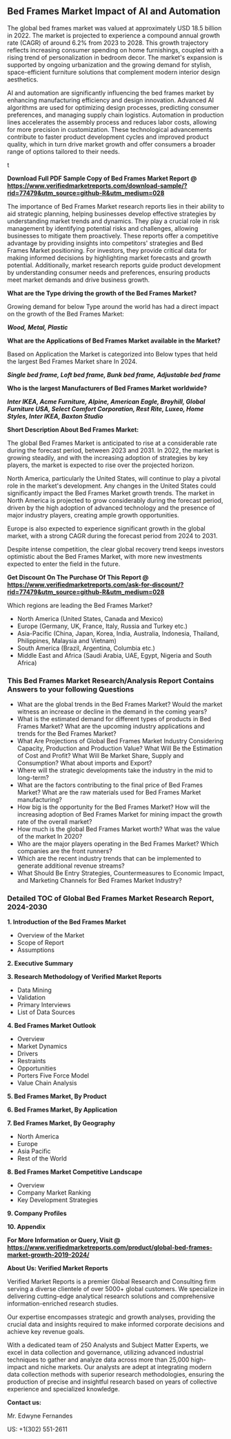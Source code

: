 <h2>Bed Frames Market Impact of AI and Automation</h2><p>The global bed frames market was valued at approximately USD 18.5 billion in 2022. The market is projected to experience a compound annual growth rate (CAGR) of around 6.2% from 2023 to 2028. This growth trajectory reflects increasing consumer spending on home furnishings, coupled with a rising trend of personalization in bedroom decor. The market's expansion is supported by ongoing urbanization and the growing demand for stylish, space-efficient furniture solutions that complement modern interior design aesthetics.</p><p>AI and automation are significantly influencing the bed frames market by enhancing manufacturing efficiency and design innovation. Advanced AI algorithms are used for optimizing design processes, predicting consumer preferences, and managing supply chain logistics. Automation in production lines accelerates the assembly process and reduces labor costs, allowing for more precision in customization. These technological advancements contribute to faster product development cycles and improved product quality, which in turn drive market growth and offer consumers a broader range of options tailored to their needs.</p>t</p><p id="" class=""><strong>Download Full PDF Sample Copy of Bed Frames Market Report @ <a href="https://www.verifiedmarketreports.com/download-sample/?rid=77479&utm_source=github-R&utm_medium=028" target="_blank">https://www.verifiedmarketreports.com/download-sample/?rid=77479&utm_source=github-R&utm_medium=028</a></strong></p><p>The importance of&nbsp;Bed Frames Market research reports lies in their ability to aid strategic planning, helping businesses develop effective strategies by understanding market trends and dynamics. They play a crucial role in risk management by identifying potential risks and challenges, allowing businesses to mitigate them proactively. These reports offer a competitive advantage by providing insights into competitors' strategies and Bed Frames Market positioning. For investors, they provide critical data for making informed decisions by highlighting market forecasts and growth potential. Additionally, market research reports guide product development by understanding consumer needs and preferences, ensuring products meet market demands and drive business growth.</p><p><strong>What are the&nbsp;Type driving the growth of the Bed Frames Market?</strong></p><p id="" class="">Growing demand for below Type around the world has had a direct impact on the growth of the Bed Frames Market:</p><em><strong>Wood, Metal, Plastic</strong></em></p><strong>What are the&nbsp;Applications&nbsp;of Bed Frames Market available in the Market?</strong></p><p id="" class="">Based on Application the Market is categorized into Below types that held the largest Bed Frames Market share In 2024.</p><em><strong>Single bed frame, Loft bed frame, Bunk bed frame, Adjustable bed frame</strong></em></p><strong>Who is the largest Manufacturers of Bed Frames Market worldwide?</strong></p><p><em><strong>Inter IKEA, Acme Furniture, Alpine, American Eagle, Broyhill, Global Furniture USA, Select Comfort Corporation, Rest Rite, Luxeo, Home Styles, Inter IKEA, Baxton Studio</strong></em></p><p id="" class=""><strong>Short Description About Bed Frames Market:</strong></p><p>The global Bed Frames Market is anticipated to rise at a considerable rate during the forecast period, between 2023 and 2031. In 2022, the market is growing steadily, and with the increasing adoption of strategies by key players, the market is expected to rise over the projected horizon.</p><p>North America, particularly the United States, will continue to play a pivotal role in the market's development. Any changes in the United States could significantly impact the Bed Frames Market growth trends. The market in North America is projected to grow considerably during the forecast period, driven by the high adoption of advanced technology and the presence of major industry players, creating ample growth opportunities.</p><p>Europe is also expected to experience significant growth in the global market, with a strong CAGR during the forecast period from 2024 to 2031.</p><p>Despite intense competition, the clear global recovery trend keeps investors optimistic about the Bed Frames Market, with more new investments expected to enter the field in the future.</p><p id="" class=""><strong>Get Discount On The Purchase Of This Report @ <a href="https://www.verifiedmarketreports.com/ask-for-discount/?rid=77479&utm_source=github-R&utm_medium=028" target="_blank">https://www.verifiedmarketreports.com/ask-for-discount/?rid=77479&utm_source=github-R&utm_medium=028</a></strong></p>Which regions are leading the Bed Frames Market?</p><ul><li>North America (United States, Canada and Mexico)</li><li>Europe (Germany, UK, France, Italy, Russia and Turkey etc.)</li><li>Asia-Pacific (China, Japan, Korea, India, Australia, Indonesia, Thailand, Philippines, Malaysia and Vietnam)</li><li>South America (Brazil, Argentina, Columbia etc.)</li><li>Middle East and Africa (Saudi Arabia, UAE, Egypt, Nigeria and South Africa)</li></ul><h3 id="" class="">This Bed Frames Market Research/Analysis Report Contains Answers to your following Questions</h3><ul><li>What are the global trends in the Bed Frames Market? Would the market witness an increase or decline in the demand in the coming years?</li><li>What is the estimated demand for different types of products in Bed Frames Market? What are the upcoming industry applications and trends for the Bed Frames Market?</li><li>What Are Projections of Global Bed Frames Market Industry Considering Capacity, Production and Production Value? What Will Be the Estimation of Cost and Profit? What Will Be Market Share, Supply and Consumption? What about imports and Export?</li><li>Where will the strategic developments take the industry in the mid to long-term?</li><li>What are the factors contributing to the final price of Bed Frames Market? What are the raw materials used for Bed Frames Market manufacturing?</li><li>How big is the opportunity for the Bed Frames Market? How will the increasing adoption of Bed Frames Market for mining impact the growth rate of the overall market?</li><li>How much is the global Bed Frames Market worth? What was the value of the market In 2020?</li><li>Who are the major players operating in the Bed Frames Market? Which companies are the front runners?</li><li>Which are the recent industry trends that can be implemented to generate additional revenue streams?</li><li>What Should Be Entry Strategies, Countermeasures to Economic Impact, and Marketing Channels for Bed Frames Market Industry?</li></ul><h3 id="" class="">Detailed TOC of Global Bed Frames Market Research Report, 2024-2030</h3><p id="" class=""><strong>1. Introduction of the Bed Frames Market</strong></p><ul><li>Overview of the Market</li><li>Scope of Report</li><li>Assumptions</li></ul><p id="" class=""><strong>2. Executive Summary</strong></p><p id="" class=""><strong>3. Research Methodology of Verified Market Reports</strong></p><ul><li>Data Mining</li><li>Validation</li><li>Primary Interviews</li><li>List of Data Sources</li></ul><p id="" class=""><strong>4. Bed Frames Market Outlook</strong></p><ul><li>Overview</li><li>Market Dynamics</li><li>Drivers</li><li>Restraints</li><li>Opportunities</li><li>Porters Five Force Model</li><li>Value Chain Analysis</li></ul><p id="" class=""><strong>5. Bed Frames Market, By Product</strong></p><p id="" class=""><strong>6. Bed Frames Market, By Application</strong></p><p id="" class=""><strong>7. Bed Frames Market, By Geography</strong></p><ul><li>North America</li><li>Europe</li><li>Asia Pacific</li><li>Rest of the World</li></ul><p id="" class=""><strong>8. Bed Frames Market Competitive Landscape</strong></p><ul><li>Overview</li><li>Company Market Ranking</li><li>Key Development Strategies</li></ul><p id="" class=""><strong>9. Company Profiles</strong></p><p id="" class=""><strong>10. Appendix</strong></p><p id="" class=""><strong>For More Information or Query, Visit @ <a href="https://www.verifiedmarketreports.com/product/global-bed-frames-market-growth-2019-2024/" target="_blank">https://www.verifiedmarketreports.com/product/global-bed-frames-market-growth-2019-2024/</a></strong></p><p id="" class=""><strong>About Us: Verified Market Reports</strong></p><p id="" class="">Verified Market Reports is a premier Global Research and Consulting firm serving a diverse clientele of over 5000+ global customers. We specialize in delivering cutting-edge analytical research solutions and comprehensive information-enriched research studies.</p><p id="" class="">Our expertise encompasses strategic and growth analyses, providing the crucial data and insights required to make informed corporate decisions and achieve key revenue goals.</p><p id="" class="">With a dedicated team of 250 Analysts and Subject Matter Experts, we excel in data collection and governance, utilizing advanced industrial techniques to gather and analyze data across more than 25,000 high-impact and niche markets. Our analysts are adept at integrating modern data collection methods with superior research methodologies, ensuring the production of precise and insightful research based on years of collective experience and specialized knowledge.</p><p id="" class=""><strong>Contact us:</strong></p><p id="" class="">Mr. Edwyne Fernandes</p><p id="" class="">US: +1(302) 551-2611</p>